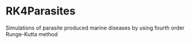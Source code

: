 # RK4Parasites
Simulations of parasite produced marine diseases by using fourth order Runge-Kutta method
